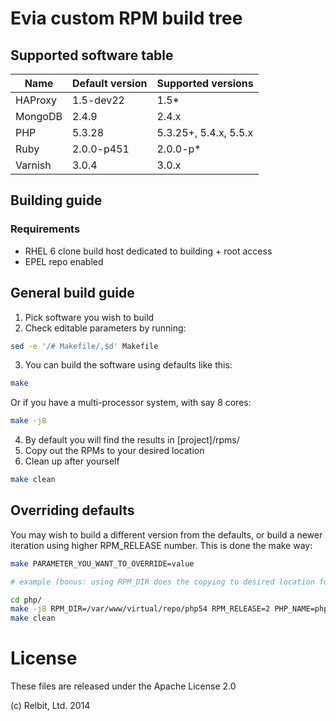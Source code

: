 # Evia custom RPM build tree

## Supported software table

Name		| Default version	| Supported versions
--------------- | ---------------	| -----------------------
HAProxy		| 1.5-dev22		| 1.5\*
MongoDB		| 2.4.9			| 2.4.x
PHP		| 5.3.28		| 5.3.25+, 5.4.x, 5.5.x
Ruby		| 2.0.0-p451		| 2.0.0-p\*
Varnish		| 3.0.4			| 3.0.x


## Building guide
### Requirements
- RHEL 6 clone build host dedicated to building + root access
- EPEL repo enabled

## General build guide
1. Pick software you wish to build
2. Check editable parameters by running:
  
  ```bash
  sed -e '/# Makefile/,$d' Makefile
  ```
3. You can build the software using defaults like this:
  
  ```bash
  make
  ```
  Or if you have a multi-processor system, with say 8 cores:
  ```bash
  make -j8
  ```
4. By default you will find the results in [project]/rpms/
5. Copy out the RPMs to your desired location
6. Clean up after yourself
  
  ```bash
  make clean
  ```

## Overriding defaults
You may wish to build a different version from the defaults, or build a newer iteration using higher RPM_RELEASE number. This is done the make way:
```bash
make PARAMETER_YOU_WANT_TO_OVERRIDE=value

# example (bonus: using RPM_DIR does the copying to desired location for you)

cd php/
make -j8 RPM_DIR=/var/www/virtual/repo/php54 RPM_RELEASE=2 PHP_NAME=php54 PHP_VERSION=5.4.25
make clean
```

# License
These files are released under the Apache License 2.0

(c) Relbit, Ltd. 2014
